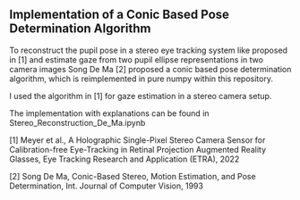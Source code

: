 ## Implementation of a Conic Based Pose Determination Algorithm 

To reconstruct the pupil pose in a stereo eye tracking system like proposed in [1] and estimate gaze from two pupil ellipse representations in two camera images Song De Ma [2] proposed a conic based pose determination algorithm, which is reimplemented in pure numpy within this repository.

I used the algorithm in [1] for gaze estimation in a stereo camera setup.

The implementation with explanations can be found in  Stereo_Reconstruction_De_Ma.ipynb

[1] Meyer et al., A Holographic Single-Pixel Stereo Camera Sensor for Calibration-free Eye-Tracking in Retinal Projection Augmented Reality Glasses, Eye Tracking Research and Application (ETRA), 2022

[2] Song De Ma, Conic-Based Stereo, Motion Estimation, and Pose Determination, Int. Journal of Computer Vision, 1993